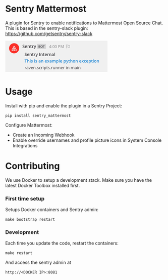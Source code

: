 # Sentry Mattermost
A plugin for Sentry to enable notifications to Mattermost Open Source Chat.
This is based in the sentry-slack plugin: https://github.com/getsentry/sentry-slack

![Example](example.png)

# Usage
Install with pip and enable the plugin in a Sentry Project:

    pip install sentry_mattermost

Configure Mattermost:
- Create an Incoming Webhook
- Enable override usernames and profile picture icons in System Console Integrations


# Contributing
We use Docker to setup a development stack. Make sure you have the latest
Docker Toolbox installed first.

### First time setup
Setups Docker containers and Sentry admin:

    make bootstrap restart

### Development
Each time you update the code, restart the containers:

    make restart

And access the sentry admin at

    http://<DOCKER IP>:8081
